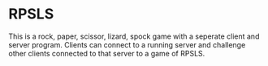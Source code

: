 # RPSLS
This is a rock, paper, scissor, lizard, spock game with a seperate client and server program. Clients can connect to a running server and challenge other clients connected to that server to a game of RPSLS.
